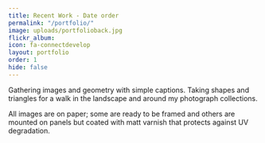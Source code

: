 ```yaml
---
title: Recent Work - Date order
permalink: "/portfolio/"
image: uploads/portfolioback.jpg
flickr_album:
icon: fa-connectdevelop
layout: portfolio
order: 1
hide: false
---
```

Gathering images and geometry with simple captions. Taking shapes and triangles for a walk in the landscape and around my photograph collections.

All images are on paper; some are ready to be framed and others are mounted on panels but coated with matt varnish that protects against UV degradation.

